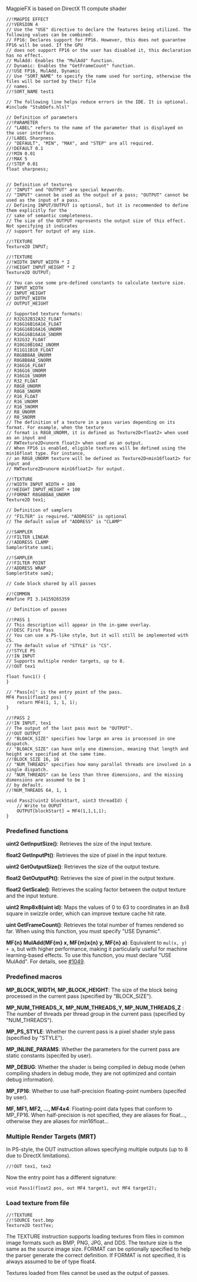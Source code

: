 MagpieFX is based on DirectX 11 compute shader

``` hlsl
//!MAGPIE EFFECT
//!VERSION 4
// Use the "USE" directive to declare the features being utilized. The following values can be combined:
// FP16: Declares support for FP16. However, this does not guarantee FP16 will be used. If the GPU
// does not support FP16 or the user has disabled it, this declaration has no effect.
// MulAdd: Enables the "MulAdd" function.
// Dynamic: Enables the "GetFrameCount" function.
//!USE FP16, MulAdd, Dynamic
// Use "SORT_NAME" to specify the name used for sorting, otherwise the files will be sorted by their file
// names.
//!SORT_NAME test1

// The following line helps reduce errors in the IDE. It is optional.
#include "StubDefs.hlsl"

// Definition of parameters
//!PARAMETER
// "LABEL" refers to the name of the parameter that is displayed on the user interface.
//!LABEL Sharpness
// "DEFAULT", "MIN", "MAX", and "STEP" are all required.
//!DEFAULT 0.1
//!MIN 0.01
//!MAX 5
//!STEP 0.01
float sharpness;


// Definition of textures
// "INPUT" and "OUTPUT" are special keywords.
// "INPUT" cannot be used as the output of a pass; "OUTPUT" cannot be used as the input of a pass.
// Defining INPUT/OUTPUT is optional, but it is recommended to define them explicitly for the
// sake of semantic completeness.
// The size of the OUTPUT represents the output size of this effect. Not specifying it indicates
// support for output of any size.

//!TEXTURE
Texture2D INPUT;

//!TEXTURE
//!WIDTH INPUT_WIDTH * 2
//!HEIGHT INPUT_HEIGHT * 2
Texture2D OUTPUT;

// You can use some pre-defined constants to calculate texture size.
// INPUT_WIDTH
// INPUT_HEIGHT
// OUTPUT_WIDTH
// OUTPUT_HEIGHT

// Supported texture formats:
// R32G32B32A32_FLOAT
// R16G16B16A16_FLOAT
// R16G16B16A16_UNORM
// R16G16B16A16_SNORM
// R32G32_FLOAT
// R10G10B10A2_UNORM
// R11G11B10_FLOAT
// R8G8B8A8_UNORM
// R8G8B8A8_SNORM
// R16G16_FLOAT
// R16G16_UNORM
// R16G16_SNORM
// R32_FLOAT
// R8G8_UNORM
// R8G8_SNORM
// R16_FLOAT
// R16_UNORM
// R16_SNORM
// R8_UNORM
// R8_SNORM
// The definition of a texture in a pass varies depending on its format. For example, when the texture
// format is R8G8_UNORM, it is defined as Texture2D<float2> when used as an input and
// RWTexture2D<unorm float2> when used as an output.
// When FP16 is enabled, eligible textures will be defined using the min16float type. For instance,
// an R8G8_UNORM texture will be defined as Texture2D<min16float2> for input and
// RWTexture2D<unorm min16float2> for output.

//!TEXTURE
//!WIDTH INPUT_WIDTH + 100
//!HEIGHT INPUT_HEIGHT + 100
//!FORMAT R8G8B8A8_UNORM
Texture2D tex1;

// Definition of samplers
// "FILTER" is required，"ADDRESS" is optional
// The default value of "ADDRESS" is "CLAMP"

//!SAMPLER
//!FILTER LINEAR
//!ADDRESS CLAMP
SamplerState sam1;

//!SAMPLER
//!FILTER POINT
//!ADDRESS WRAP
SamplerState sam2;

// Code block shared by all passes

//!COMMON
#define PI 3.14159265359

// Definition of passes

//!PASS 1
// This description will appear in the in-game overlay.
//!DESC First Pass
// You can use a PS-like style, but it will still be implemented with CS.
// The default value of "STYLE" is "CS".
//!STYLE PS
//!IN INPUT
// Supports multiple render targets, up to 8.
//!OUT tex1

float func1() {
}

// "Pass[n]" is the entry point of the pass.
MF4 Pass1(float2 pos) {
    return MF4(1, 1, 1, 1);
}

//!PASS 2
//!IN INPUT, tex1
// The output of the last pass must be "OUTPUT".
//!OUT OUTPUT
// "BLOACK_SIZE" specifies how large an area is processed in one dispatch.
// "BLOACK_SIZE" can have only one dimension, meaning that length and height are specified at the same time.
//!BLOCK_SIZE 16, 16
// "NUM_THREADS" specifies how many parallel threads are involved in a single dispatch.
// "NUM_THREADS" can be less than three dimensions, and the missing dimensions are assumed to be 1
// by default.
//!NUM_THREADS 64, 1, 1

void Pass2(uint2 blockStart, uint3 threadId) {
    // Write to OUPUT
    OUTPUT[blockStart] = MF4(1,1,1,1);
}
```

### Predefined functions

**uint2 GetInputSize()**: Retrieves the size of the input texture.

**float2 GetInputPt()**: Retrieves the size of pixel in the input texture.

**uint2 GetOutputSize()**: Retrieves the size of the output texture.

**float2 GetOutputPt()**: Retrieves the size of pixel in the output texture.

**float2 GetScale()**: Retrieves the scaling factor between the output texture and the input texture.

**uint2 Rmp8x8(uint id)**: Maps the values of 0 to 63 to coordinates in an 8x8 square in swizzle order, which can improve texture cache hit rate.

**uint GetFrameCount()**: Retrieves the total number of frames rendered so far. When using this function, you must specify "USE Dynamic".

**MF{n} MulAdd(MF{m} x, MF{m}x{n} y, MF{n} a)**: Equivalent to `mul(x, y) + a`, but with higher performance, making it particularly useful for machine learning-based effects. To use this function, you must declare "USE MulAdd". For details, see [#1049](https://github.com/Blinue/Magpie/pull/1049).


### Predefined macros

**MP_BLOCK_WIDTH, MP_BLOCK_HEIGHT**: The size of the block being processed in the current pass (specified by "BLOCK_SIZE").

**MP_NUM_THREADS_X, MP_NUM_THREADS_Y, MP_NUM_THREADS_Z** : The number of threads per thread group in the current pass (specified by "NUM_THREADS").

**MP_PS_STYLE**: Whether the current pass is a pixel shader style pass (specified by "STYLE").

**MP_INLINE_PARAMS**: Whether the parameters for the current pass are static constants (specifed by user).

**MP_DEBUG**: Whether the shader is being compiled in debug mode (when compiling shaders in debug mode, they are not optimized and contain debug information).

**MP_FP16**: Whether to use half-precision floating-point numbers (specifed by user).

**MF, MF1, MF2, ..., MF4x4**: Floating-point data types that conform to MP_FP16. When half-precision is not specified, they are aliases for float..., otherwise they are aliases for min16float...


### Multiple Render Targets (MRT)

In PS-style, the OUT instruction allows specifying multiple outputs (up to 8 due to DirectX limitations).
``` hlsl
//!OUT tex1, tex2
```

Now the entry point has a different signature:
``` hlsl
void Pass1(float2 pos, out MF4 target1, out MF4 target2);
```

### Load texture from file

``` hlsl
//!TEXTURE
//!SOURCE test.bmp
Texture2D testTex;
```

The TEXTURE instruction supports loading textures from files in common image formats such as BMP, PNG, JPG, and DDS. The texture size is the same as the source image size. FORMAT can be optionally specified to help the parser generate the correct definition. If FORMAT is not specified, it is always assumed to be of type float4.

Textures loaded from files cannot be used as the output of passes.
